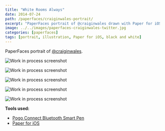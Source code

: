 ```yaml
---
title: "White Rooms Always"
date: 2014-07-24
path: /paperfaces/craiginwales-portrait/
excerpt: "PaperFaces portrait of @craiginwales drawn with Paper for iOS on an iPad."
image: ../../images/paperfaces-craiginwales-twitter.jpg
categories: [paperfaces]
tags: [portrait, illustration, Paper for iOS, black and white]
---
```


PaperFaces portrait of [@craiginwales](https://twitter.com/craiginwales).

![Work in process screenshot](../../images/paperfaces-craiginwales-process-1-lg.jpg)

![Work in process screenshot](../../images/paperfaces-craiginwales-process-2-lg.jpg)

![Work in process screenshot](../../images/paperfaces-craiginwales-process-3-lg.jpg)

![Work in process screenshot](../../images/paperfaces-craiginwales-process-4-lg.jpg)

![Work in process screenshot](../../images/paperfaces-craiginwales-process-5-lg.jpg)


**Tools used:**

- [Pogo Connect Bluetooth Smart Pen](https://www.amazon.com/gp/product/B009K448L4/ref=as_li_ss_tl?ie=UTF8&camp=1789&creative=390957&creativeASIN=B009K448L4&linkCode=as2&tag=mademist-20)
- [Paper for iOS](https://paper.bywetransfer.com/)

